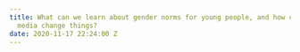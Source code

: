 ```yaml
---
title: What can we learn about gender norms for young people, and how can branded
  media change things?
date: 2020-11-17 22:24:00 Z
---
```



